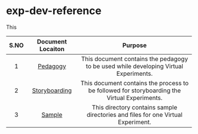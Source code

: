 # exp-dev-reference  
This 
 


| S.NO | Document Locaiton| Purpose  |
| :---: | :---: | :---: |
| 1 | [Pedagogy](https://github.com/virtual-labs/exp-dev-reference/blob/main/pedagogy.org) |  This document contains the pedagogy to be used while developing Virtual Experiments. |
| 2 | [Storyboarding](https://github.com/virtual-labs/exp-dev-reference/blob/main/story.org) | This document contains the process to be followed for storyboarding the Virtual Experiments.  |
| 3 | [Sample](https://github.com/virtual-labs/exp-dev-reference/tree/main/sample) | This directory contains sample directories and files for one Virtual Experiment.  |

 
